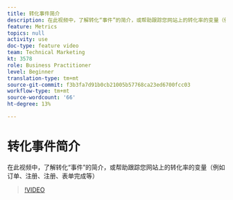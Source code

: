 ```yaml
---
title: 转化事件简介
description: 在此视频中，了解转化“事件”的简介，或帮助跟踪您网站上的转化率的变量（例如订单、注册、注册、表单完成等）
feature: Metrics
topics: null
activity: use
doc-type: feature video
team: Technical Marketing
kt: 3578
role: Business Practitioner
level: Beginner
translation-type: tm+mt
source-git-commit: f3b3fa7d91b0cb21005b57768ca23ed6700fcc03
workflow-type: tm+mt
source-wordcount: '66'
ht-degree: 13%

---
```



# 转化事件简介

在此视频中，了解转化“事件”的简介，或帮助跟踪您网站上的转化率的变量（例如订单、注册、注册、表单完成等）

>[!VIDEO](https://video.tv.adobe.com/v/28764/?quality=12)
